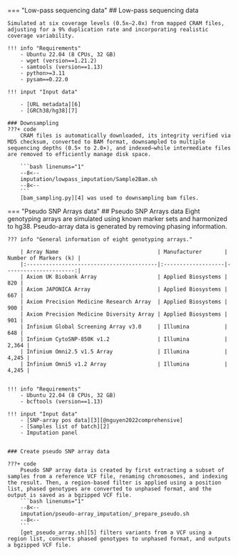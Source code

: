 === "Low-pass sequencing data"
    ## Low-pass sequencing data

    Simulated at six coverage levels (0.5x–2.0x) from mapped CRAM files, adjusting for a 9% duplication rate and incorporating realistic coverage variability.

    !!! info "Requirements"
        - Ubuntu 22.04 (8 CPUs, 32 GB)
        - wget (version==1.21.2)
        - samtools (version==1.13)
        - python>=3.11
        - pysam==0.22.0 

    !!! input "Input data"

        - [URL metadata][6]
        - [GRCh38/hg38][7]

    ### Downsampling 
    ???+ code
        CRAM files is automatically downloaded, its integrity verified via MD5 checksum, converted to BAM format, downsampled to multiple sequencing depths (0.5× to 2.0×), and indexed—while intermediate files are removed to efficiently manage disk space.

        ```bash linenums="1"
        --8<--
        imputation/lowpass_imputation/Sample2Bam.sh
        --8<--
        ```
        [bam_sampling.py][4] was used to downsampling bam files.

=== "Pseudo SNP Arrays data"
    ## Pseudo SNP Arrays data
    Eight genotyping arrays are simulated using known marker sets and harmonized to hg38. Pseudo-array data is generated by removing phasing information.

    ??? info "General information of eight genotyping arrays."

        | Array Name                               | Manufacturer       | Number of Markers (k) |
        |:-----------------------------------------|:-------------------|----------------------:|
        | Axiom UK Biobank Array                   | Applied Biosystems |                   820 |
        | Axiom JAPONICA Array                     | Applied Biosystems |                   667 |
        | Axiom Precision Medicine Research Array  | Applied Biosystems |                   900 |
        | Axiom Precision Medicine Diversity Array | Applied Biosystems |                   901 |
        | Infinium Global Screening Array v3.0     | Illumina           |                   648 |
        | Infinium CytoSNP-850K v1.2               | Illumina           |                 2,364 |
        | Infinium Omni2.5 v1.5 Array              | Illumina           |                 4,245 |
        | Infinium Omni5 v1.2 Array                | Illumina           |                 4,245 |


    !!! info "Requirements"
        - Ubuntu 22.04 (8 CPUs, 32 GB)
        - bcftools (version==1.13)

    !!! input "Input data"
        - [SNP-array pos data][3][@nguyen2022comprehensive]
        - [Samples list of batch][2]
        - Imputation panel


    ### Create pseudo SNP array data

    ???+ code
        Pseudo SNP array data is created by first extracting a subset of samples from a reference VCF file, renaming chromosomes, and indexing the result. Then, a region-based filter is applied using a position list, phased genotypes are converted to unphased format, and the output is saved as a bgzipped VCF file.
        ```bash linenums="1"
        --8<--
        imputation/pseudo-array_imputation/_prepare_pseudo.sh
        --8<--
        ```
        [get_pseudo_array.sh][5] filters variants from a VCF using a region list, converts phased genotypes to unphased format, and outputs a bgzipped VCF file.


[2]: https://github.com/KTest-VN/lps_paper/tree/main/support_data/sample_list
[3]: https://github.com/KTest-VN/lps_paper/tree/main/support_data/input_array
[4]: https://github.com/KTest-VN/lps_paper/blob/main/imputation/lowpass_imputation/bin/bam_sampling.py
[5]: https://github.com/KTest-VN/lps_paper/blob/main/imputation/pseudo-array_imputation/bin/get_pseudo_array.sh
[6]: https://github.com/KTest-VN/lps_paper/tree/main/support_data/meta_10_folds
[7]: https://ftp.ncbi.nlm.nih.gov/genomes/all/GCA/000/001/405/GCA_000001405.15_GRCh38/
